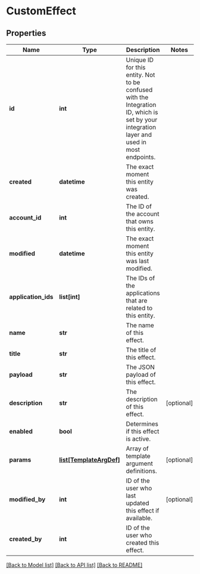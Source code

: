 # CustomEffect


## Properties
Name | Type | Description | Notes
------------ | ------------- | ------------- | -------------
**id** | **int** | Unique ID for this entity. Not to be confused with the Integration ID, which is set by your integration layer and used in most endpoints. | 
**created** | **datetime** | The exact moment this entity was created. | 
**account_id** | **int** | The ID of the account that owns this entity. | 
**modified** | **datetime** | The exact moment this entity was last modified. | 
**application_ids** | **list[int]** | The IDs of the applications that are related to this entity. | 
**name** | **str** | The name of this effect. | 
**title** | **str** | The title of this effect. | 
**payload** | **str** | The JSON payload of this effect. | 
**description** | **str** | The description of this effect. | [optional] 
**enabled** | **bool** | Determines if this effect is active. | 
**params** | [**list[TemplateArgDef]**](TemplateArgDef.md) | Array of template argument definitions. | [optional] 
**modified_by** | **int** | ID of the user who last updated this effect if available. | [optional] 
**created_by** | **int** | ID of the user who created this effect. | 

[[Back to Model list]](../README.md#documentation-for-models) [[Back to API list]](../README.md#documentation-for-api-endpoints) [[Back to README]](../README.md)


